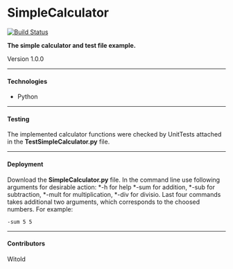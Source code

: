 # SimpleCalculator
[![Build Status](https://travis-ci.com/WPrendota/SimpleCalculator.svg?branch=master)](https://travis-ci.com/WPrendota/SimpleCalculator)

**The simple calculator and test file example.**

Version 1.0.0

--- 

#### Technologies
* Python

--- 

#### Testing
The implemented calculator functions were checked by UnitTests attached in the **TestSimpleCalculator.py** file.

--- 

#### Deployment
Download the **SimpleCalculator.py** file. In the command line use following arguments for desirable action:
*-h for help
*-sum for addition,
*-sub for subtraction,
*-mult for multiplication,
*-div for divisio.
Last four commands takes additional two arguments, which corresponds to the choosed numbers.
For example: 

```
-sum 5 5
```

--- 

#### Contributors
Witold
